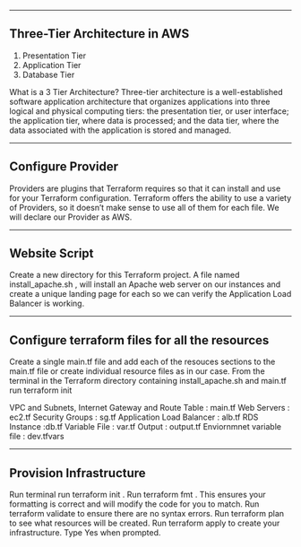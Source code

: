 ------------------------------------------------------------
Three-Tier Architecture in AWS
------------------------------------------------------------
1. Presentation Tier
2. Application Tier
3. Database Tier


What is a 3 Tier Architecture?
Three-tier architecture is a well-established software application architecture that organizes applications into three logical and physical computing tiers: the presentation tier, or user interface; the application tier, where data is processed; and the data tier, where the data associated with the application is stored and managed.

------------------------------------------------------------
Configure Provider
------------------------------------------------------------

Providers are plugins that Terraform requires so that it can install and use for your Terraform configuration. Terraform offers the ability to use a variety of Providers, so it doesn’t make sense to use all of them for each file. We will declare our Provider as AWS.

------------------------------------------------------------
Website Script
------------------------------------------------------------
Create a new directory for this Terraform project.
A file named install_apache.sh , will install an Apache web server on our instances and create a unique landing page for each so we can verify the Application Load Balancer is working.


------------------------------------------------------------
Configure terraform files for all the resources
------------------------------------------------------------

Create a single main.tf file and add each of the resouces sections to the main.tf file or create individual resource files as in our case.
From the terminal in the Terraform directory containing install_apache.sh and main.tf run terraform init

VPC and Subnets, Internet Gateway and Route Table : main.tf
Web Servers : ec2.tf
Security Groups : sg.tf
Application Load Balancer : alb.tf
RDS Instance :db.tf
Variable File : var.tf
Output : output.tf
Enviornmnet variable file : dev.tfvars


------------------------------------------------------------
Provision Infrastructure
------------------------------------------------------------

Run terminal run terraform init .
Run terraform fmt . This ensures your formatting is correct and will modify the code for you to match.
Run terraform validate to ensure there are no syntax errors.
Run terraform plan to see what resources will be created.
Run terraform apply to create your infrastructure. Type Yes when prompted.

